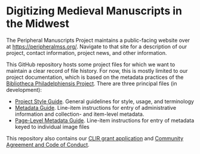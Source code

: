 # Digitizing Medieval Manuscripts in the Midwest

The Peripheral Manuscripts Project maintains a public-facing website over at <https://peripheralmss.org/>.
Navigate to that site for a description of our project, contact information, project news, and other information.

This GitHub repository hosts some project files for which we want to maintain a clear record of file history.
For now, this is mostly limited to our project documentation, which is based on the metadata practices of the [Bibliotheca Philadelphiensis Project](http://bibliophilly.pacscl.org/).
There are three principal files (in development): 

- [Project Style Guide](https://github.com/midwest-manuscripts/peripheralmss/blob/master/documentation/style-guide.md). General guidelines for style, usage, and terminology
- [Metadata Guide](https://github.com/midwest-manuscripts/peripheralmss/blob/master/documentation/metadata-guide.md). Line-item instructions for entry of administrative information and collection- and item-level metadata.
- [Page-Level Metadata Guide](https://github.com/midwest-manuscripts/peripheralmss/blob/master/documentation/structural-metadata-guide.md). Line-item instructions for entry of metadata keyed to individual image files

This repository also contains our [CLIR grant application](https://github.com/midwest-manuscripts/peripheralmss/blob/master/archive/CLIRHC_PeripheralMss_Round2Application-without-uploads.pdf) 
and
[Community Agreement and Code of Conduct](https://github.com/midwest-manuscripts/peripheralmss/blob/master/code-of-conduct.md).